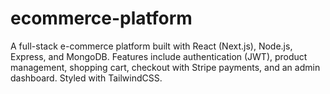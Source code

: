 # ecommerce-platform
A full-stack e-commerce platform built with React (Next.js), Node.js, Express, and MongoDB.  Features include authentication (JWT), product management, shopping cart, checkout with Stripe payments,  and an admin dashboard. Styled with TailwindCSS.
